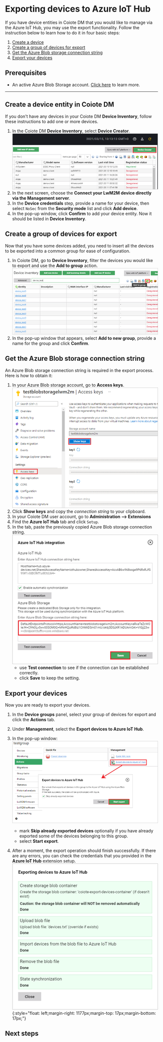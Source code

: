 # Exporting devices to Azure IoT Hub

If you have device entities in Coiote DM that you would like to manage via the Azure IoT Hub, you may use the export functionality. Follow the instruction below to learn how to do it in four basic steps:

1. [Create a device](#create-a-device-entity-in-coiote-dm)
2. [Create a group of devices for export](#create-a-group-of-devices-for-export)
3. [Get the Azure Blob storage connection string](#get-the-azure-blob-storage-connection-string)
4. [Export your devices](#export-your-devices)

## Prerequisites

 - An active Azure Blob Storage account. [Click here](https://docs.microsoft.com/en-us/azure/storage/blobs/storage-blobs-introduction) to learn more.
____________________

## Create a device entity in Coiote DM

If you don't have any devices in your Coiote DM **Device Inventory**, follow these instructions to add one or more devices.

1. In the Coiote DM **Device Inventory**, select **Device Creator**.
   ![Device Creator button](images/dev_creator.png "Device Creator in Device inventory view")
2. In the next screen, choose the **Connect your LwM2M device directly via the Management server**.
3. In the **Device credentials** step, provide a name for your device, then select `NoSec` from the **Security mode** list and click **Add device**.
4. In the pop-up window, click **Confirm** to add your device entity. Now it should be listed in **Device Inventory**.

## Create a group of devices for export

Now that you have some devices added, you need to insert all the devices to be exported into a common group for ease of configuration.

1. In Coiote DM, go to **Device Inventory**, filter the devices you would like to export and use the **Add to group** action.
   ![Add to group function](images/add_to_group.png "Adding devices to a group")
2. In the pop-up window that appears, select **Add to new group**, provide a name for the group and click **Confirm**.

## Get the Azure Blob storage connection string

An Azure Blob storage connection string is required in the export process. Here is how to obtain it:

1. In your Azure Blob storage account, go to **Access keys**.
 ![Azure Blob Storage](images/blob_storage.png "Getting Azure Blob Storage connection string")
2. Click **Show keys** and copy the *connection string* to your clipboard.
3. In your Coiote DM user account, go to **Administration --> Extensions**
4. Find the **Azure IoT Hub** tab and click `Setup`.
5. In the tab, paste the previously copied Azure Blob storage connection string.
![Setting up the Azure Blob storage](images/blob_setup.png "Setting up the Azure Blob storage")
    - use **Test connection** to see if the connection can be established correctly.
    - click **Save** to keep the setting.

## Export your devices

Now you are ready to export your devices.

1. In the **Device groups** panel, select your group of devices for export and click the **Actions** tab.
2. Under **Management**, select the **Export devices to Azure IoT Hub**.
3. In the pop-up window:
   ![Exporting devices](images/exporting_devices.png "Exporting devices action")
    - mark **Skip already exported devices** optionally if you have already exported some of the devices belonging to this group.
    - select **Start export**.

4. After a moment, the export operation should finish successfully. If there are any errors, you can check the credentials that you provided in the **Azure IoT Hub** extension setup.
  ![Exported devices](images/exported_devices.png "Exported devices view"){:style="float: left;margin-right: 1177px;margin-top: 17px;margin-bottom: 17px;"}


## Next steps
